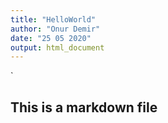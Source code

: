 ```yaml
---
title: "HelloWorld"
author: "Onur Demir"
date: "25 05 2020"
output: html_document
---
```

`

## This is a markdown file

